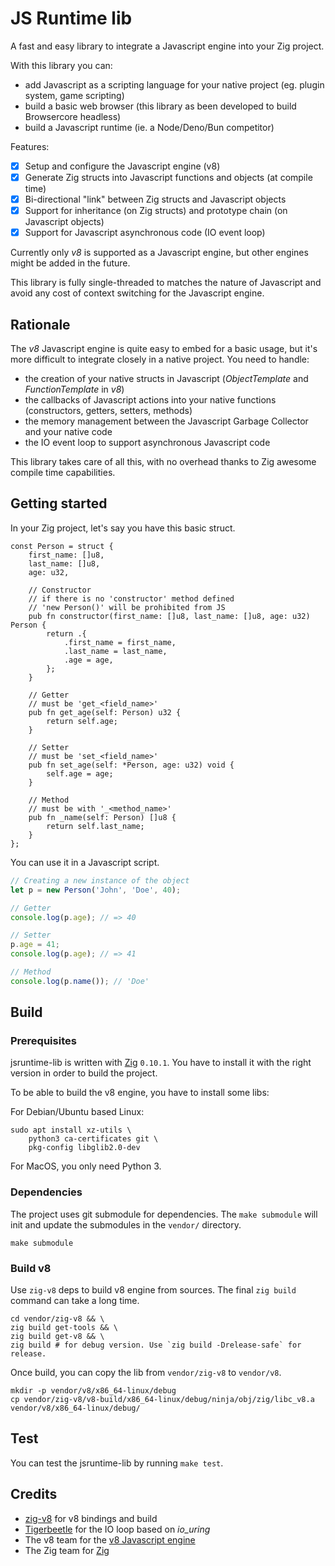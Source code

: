 # JS Runtime lib

A fast and easy library to integrate a Javascript engine into your Zig project.

With this library you can:

- add Javascript as a scripting language for your native project (eg. plugin system, game scripting)
- build a basic web browser (this library as been developed to build Browsercore headless)
- build a Javascript runtime (ie. a Node/Deno/Bun competitor)

Features:

- [x] Setup and configure the Javascript engine (v8)
- [x] Generate Zig structs into Javascript functions and objects (at compile time)
- [x] Bi-directional "link" between Zig structs and Javascript objects
- [x] Support for inheritance (on Zig structs) and prototype chain (on Javascript objects)
- [x] Support for Javascript asynchronous code (IO event loop)

Currently only _v8_ is supported as a Javascript engine, but other engines might be added in the future.

This library is fully single-threaded to matches the nature of Javascript and avoid any cost of context switching for the Javascript engine.

## Rationale

The _v8_ Javascript engine is quite easy to embed for a basic usage, but it's more difficult to integrate closely in a native project. You need to handle:

- the creation of your native structs in Javascript (_ObjectTemplate_ and _FunctionTemplate_ in _v8_)
- the callbacks of Javascript actions into your native functions (constructors, getters, setters, methods)
- the memory management between the Javascript Garbage Collector and your native code
- the IO event loop to support asynchronous Javascript code

This library takes care of all this, with no overhead thanks to Zig awesome compile time capabilities.

## Getting started

In your Zig project, let's say you have this basic struct.

```zig
const Person = struct {
    first_name: []u8,
    last_name: []u8,
    age: u32,

	// Constructor
	// if there is no 'constructor' method defined
	// 'new Person()' will be prohibited from JS
    pub fn constructor(first_name: []u8, last_name: []u8, age: u32) Person {
        return .{
            .first_name = first_name,
            .last_name = last_name,
            .age = age,
        };
    }

    // Getter
	// must be 'get_<field_name>'
    pub fn get_age(self: Person) u32 {
        return self.age;
    }

	// Setter
	// must be 'set_<field_name>'
    pub fn set_age(self: *Person, age: u32) void {
        self.age = age;
    }

	// Method
	// must be with '_<method_name>'
    pub fn _name(self: Person) []u8 {
        return self.last_name;
    }
};
```

You can use it in a Javascript script.

```javascript
// Creating a new instance of the object
let p = new Person('John', 'Doe', 40);

// Getter
console.log(p.age); // => 40

// Setter
p.age = 41;
console.log(p.age); // => 41

// Method
console.log(p.name()); // 'Doe'
```

## Build

### Prerequisites

jsruntime-lib is written with [Zig](https://ziglang.org/) `0.10.1`. You have to
install it with the right version in order to build the project.

To be able to build the v8 engine, you have to install some libs:

For Debian/Ubuntu based Linux:
```
sudo apt install xz-utils \
    python3 ca-certificates git \
    pkg-config libglib2.0-dev
```

For MacOS, you only need Python 3.

### Dependencies

The project uses git submodule for dependencies.
The `make submodule` will init and update the submodules in the `vendor/`
directory.

```
make submodule
```

### Build v8

Use `zig-v8` deps to build v8 engine from sources.
The final `zig build` command can take a long time.

```
cd vendor/zig-v8 && \
zig build get-tools && \
zig build get-v8 && \
zig build # for debug version. Use `zig build -Drelease-safe` for release.
```

Once build, you can copy the lib from `vendor/zig-v8` to `vendor/v8`.
```
mkdir -p vendor/v8/x86_64-linux/debug
cp vendor/zig-v8/v8-build/x86_64-linux/debug/ninja/obj/zig/libc_v8.a vendor/v8/x86_64-linux/debug/
```

## Test

You can test the jsruntime-lib by running `make test`.

## Credits

- [zig-v8](https://github.com/fubark/zig-v8/) for v8 bindings and build
- [Tigerbeetle](https://github.com/tigerbeetledb/tigerbeetle/tree/main/src/io) for the IO loop based on _io\_uring_
- The v8 team for the [v8 Javascript engine](https://v8.dev/)
- The Zig team for [Zig](https://ziglang.org/)
